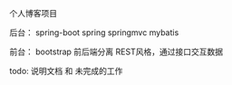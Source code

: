 个人博客项目


后台：
spring-boot spring springmvc mybatis


前台：
bootstrap
前后端分离
REST风格，通过接口交互数据


todo: 说明文档 和 未完成的工作
